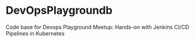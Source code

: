 # DevOpsPlaygroundb
Code base for Devops Playground Meetup: Hands-on with Jenkins CI/CD Pipelines in Kubernetes
